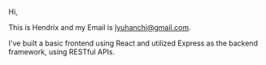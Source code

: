 Hi,

This is Hendrix and my Email is lyuhanchi@gmail.com.

I've built a basic frontend using React and utilized Express as the backend framework, using RESTful APIs.
